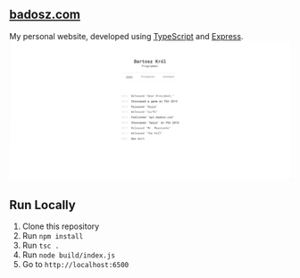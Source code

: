 [**badosz.com**](https://badosz.com)
-
My personal website, developed using [TypeScript](https://www.typescriptlang.org/) and [Express](https://expressjs.com/).<br>
<img src="assets/screenshot.png" alt="Screenshot">

**Run Locally**
-
1. Clone this repository
2. Run `npm install`
3. Run `tsc .`
4. Run `node build/index.js`
5. Go to `http://localhost:6500`